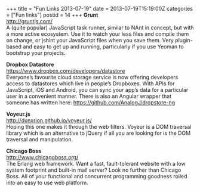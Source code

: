 +++
title = "Fun Links 2013-07-19"
date = 2013-07-19T15:19:00Z
categories = ["Fun links"]
postid = 14
+++
**Grunt**  
http://gruntjs.com/  
A (quite popular) JavaScript task runner, similar to NAnt in concept, but with a more active ecosystem. Use it to watch your less files and compile them on change, or jshint your JavaScript files when you save them. Very plugin-based and easy to get up and running, particularly if you use Yeoman to bootstrap your projects.

**Dropbox Datastore**  
https://www.dropbox.com/developers/datastore  
Everyone’s favourite cloud storage service is now offering developers access to datastores which live in people’s Dropboxes. With APIs for JavaScript, iOS and Android, you can sync your app’s data for a particular user in a convenient manner. There is also an Angular wrapper that someone has written here: https://github.com/AnalogJ/dropstore-ng

**Voyeur.js**  
http://dunxrion.github.io/voyeur.js/  
Hoping this one makes it through the web filters. Voyeur is a DOM traversal library which is an alternative to jQuery if all you are looking for is the DOM traversal and manipulation.

**Chicago Boss**  
http://www.chicagoboss.org/  
The Erlang web framework. Want a fast, fault-tolerant website with a low system footprint and built-in mail server? Look no further than Chicago Boss. All of your functional and concurrent programming goodness rolled into an easy to use web platform.






